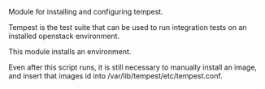 Module for installing and configuring tempest.

Tempest is the test suite that can be used to run integration
tests on an installed openstack environment.

This module installs an environment.

Even after this script runs, it is still necessary to
manually install an image, and insert that images id
into /var/lib/tempest/etc/tempest.conf.

